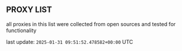 ## PROXY LIST

all proxies in this list were collected from open sources and tested for functionality

last update: `2025-01-31 09:51:52.478582+00:00` UTC